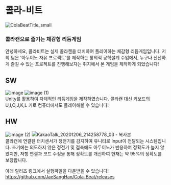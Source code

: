 # 콜라-비트

![ColaBeatTitle_small](https://user-images.githubusercontent.com/41419137/102795499-3d06cd00-43f0-11eb-90c1-9bb250ef425d.png)

### 콜라캔으로 즐기는 체감형 리듬게임

안녕하세요, 콜라비트는 실제 콜라캔을 터치하여 플레이하는 체감형 리듬게임입니다. 저희 팀은 '아두이노 자유 프로젝트'를 제작하는 창의적 공학설계 수업에서, 누구나 신선하게 즐길 수 있는 프로젝트를 진행해보자는 취지에서 본 게임을 제작하게 되었습니다!  

## SW  
![image](https://user-images.githubusercontent.com/41419137/102795701-83f4c280-43f0-11eb-814d-5e51bfd04d72.png)
![image (1)](https://user-images.githubusercontent.com/41419137/102795703-8525ef80-43f0-11eb-9fcc-14bbbec573c4.png)  
Unity를 활용하여 자체적인 리듬게임을 제작하였습니다. 콜라캔 대신 키보드의 U,I,O,J,K,L 키로 컴퓨터에서도 플레이해볼 수 있습니다!  

## HW
![image (2)](https://user-images.githubusercontent.com/41419137/102795876-c1595000-43f0-11eb-8f3d-3eed4362fa4a.png)
![KakaoTalk_20201206_214258778_03 - 복사본](https://user-images.githubusercontent.com/41419137/102795879-c28a7d00-43f0-11eb-8bf6-df581de310bf.jpg)  
콜라캔에 연결된 터치센서가 정전기를 감지하여 유니티로 Input이 전달되는 시스템입니다. 초기에는 의도하지 않은 정전기 및 접촉에도 아두이노가 반응하여 정확도가 높지 않았지만, 저항 연결과 코드 수정을 통해 정확도를 개선하여 현재는 약 95%의 정확도를 보장합니다. 

아래 릴리즈 링크에서 실행파일을 다운받을 수 있습니다!
https://github.com/JaeSangHan/Cola-Beat/releases
